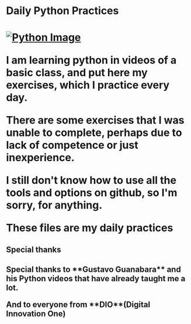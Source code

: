 <h1>Daily Python Practices<h1/>

[![Python Image](https://www.python.org/static/opengraph-icon-200x200.png "Python Image")](https://www.python.org/static/opengraph-icon-200x200.png "Python Image")

<p>I am learning python in videos of a basic class, and put here my exercises, which I practice every day.<p/>

<p>There are some exercises that I was unable to complete, perhaps due to lack of competence or just inexperience.<p/>

<p>I still don't know how to use all the tools and options on github, so I'm sorry, for anything.<p/>

<p>These files are my daily practices<p/>

<h2>Special thanks<h2/>

<p>Special thanks to **Gustavo Guanabara** and his Python videos that have already taught me a lot.<p/>

<p>And to everyone from **DIO**(Digital Innovation One)<p/>
